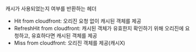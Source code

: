 캐시가 사용되었는지 여부를 반환하는 헤더

- Hit from cloudfront: 오리진 요청 없이 캐시된 객체를 제공
- RefreshHit from cloudfront: 캐시된 객체가 유효한지 확인하기 위해 오리진에 요청하고, 유효하다면 캐시된 객체를 제공
- Miss from cloudfront: 오리진 객체를 제공(캐시X)
